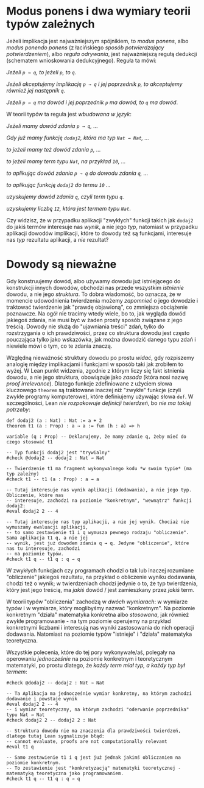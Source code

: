 # Modus ponens i dwa wymiary teorii typów zależnych

Jeżeli implikacja jest najważniejszym spójnikiem, to *modus ponens*, albo *modus ponendo ponens* (z
łacińskiego *sposób potwierdzający potwierdzeniem*), albo *reguła odrywania*, jest najważniejszą
regułą dedukcji (schematem wnioskowania dedukcyjnego). Reguła ta mówi:

*Jeżeli `p → q`, to jeżeli `p`, to `q`*.

*Jeżeli akceptujemy implikację `p → q` i jej poprzednik `p`, to akceptujemy również jej następnik
`q`*.

*Jeżeli `p → q` ma dowód i jej poprzednik `p` ma dowód, to `q` ma dowód*.

W teorii typów ta reguła jest *wbudowana w język*: 

*Jeżeli mamy dowód zdania `p → q`, ...*

*Gdy już mamy funkcję `dodaj2`, która ma typ `Nat → Nat`, ...*

*to jeżeli mamy też dowód zdania `p`, ...*

*to jeżeli mamy term typu `Nat`, na przykład `10`, ...*

*to aplikując dowód zdania `p → q` do dowodu zdania `q`, ...*

*to aplikując funkcję `dodaj2` do termu `10` ...*

*uzyskujemy dowód zdania `q`, czyli term typu `q`*.

*uzyskujemy liczbę `12`, która jest termem typu `Nat`*.

Czy widzisz, że w przypadku aplikacji "zwykłych" funkcji takich jak `dodaj2` do jakiś termów
interesuje nas *wynik*, a nie jego *typ*, natomiast w przypadku aplikacji dowodów implikacji, które
to dowody też są funkcjami, interesuje nas *typ* rezultatu aplikacji, a *nie* rezultat?

# Dowody są nieważne

Gdy konstruujemy dowód, albo używamy dowodu już istniejącego do konstrukcji innych dowodów, obchodzi
nas przede wszystkim *istnienie* dowodu, a nie jego *struktura*. To dobra wiadomość, bo oznacza, że
w momencie udowodnienia twierdzenia możemy *zapomnieć* o jego dowodzie i traktować twierdzenie jak
"prawdę objawioną", co zmniejsza obciążenie poznawcze. Na ogół nie tracimy wtedy wiele, bo to, jak
wygląda dowód jakiegoś zdania, nie musi być w żaden prosty sposób związane z jego treścią. Dowody
nie służą do "ujawniania treści" zdań, tylko do rozstrzygania o ich prawdziwości, przez co struktura
dowodu jest często pouczająca tylko jako wskazówka, jak można dowodzić danego typu zdań i niewiele
mówi o tym, co te zdania znaczą.

Względną nieważność struktury dowodu po prostu *widać*, gdy rozpiszemy analogię między implikacjami
i funkcjami w sposób taki jak zrobiłem to wyżej. W Lean punkt widzenia, zgodnie z którym liczy się
fakt istnienia dowodu, a nie jego struktura, obowiązuje jako *zasada* (która nosi nazwę *proof
irrelevance*). Dlatego funkcje zdefiniowane z użyciem słowa kluczowego `theorem` są traktowane
inaczej niż "zwykłe" funkcje (czyli zwykłe programy komputerowe), które definiujemy używając słowa
`def`. W szczególności, Lean *nie rozpakowuje definicji twierdzeń*, bo *nie ma takiej potrzeby*:

```lean
def dodaj2 (a : Nat) : Nat := a + 2
theorem t1 (a : Prop) : a → a := fun (h : a) => h

variable (q : Prop) -- Deklarujemy, że mamy zdanie q, żeby mieć do czego stosować t1

-- Typ funkcji dodaj2 jest "trywialny"
#check @dodaj2 -- dodaj2 : Nat → Nat

-- Twierdzenie t1 ma fragment wykonywalnego kodu *w swoim typie* (ma typ zależny)
#check t1 -- t1 (a : Prop) : a → a

-- Tutaj interesuje nas wynik aplikacji (dodawania), a nie jego typ. Obliczenie, które nas
-- interesuje, zachodzi na poziomie "konkretnym", "wewnątrz" funkcji dodaj2:
#eval dodaj2 2 -- 4

-- Tutaj interesuje nas typ aplikacji, a nie jej wynik. Chociaż nie wymuszamy ewaluacji aplikacji, 
-- to samo zestawienie t1 i q wymusza pewnego rodzaju "obliczenie". Sama aplikacja t1 q, a nie jej 
-- wynik, jest już dowodem zdania q → q. Jedyne "obliczenie", które nas tu interesuje, zachodzi 
-- na poziomie typów. 
#check t1 q -- t1 q : q → q
```

W zwykłych funkcjach czy programach chodzi o tak lub inaczej rozumiane "obliczenie" jakiegoś
rezultatu, na przykład o obliczenie wyniku dodawania, chodzi też o wynik; w twierdzeniach chodzi
jedynie o to, że typ twierdzenia, który jest jego treścią, ma *jakiś* dowód / jest zamieszkany przez
*jakiś* term.

W teorii typów "obliczenia" zachodzą w *dwóch wymiarach*: w wymiarze typów i w wymiarze, który
moglibyśmy nazwać "konkretnym". Na poziomie konkretnym "działa" matematyka konkretna albo
*stosowana*, jak również zwykłe programowanie - na tym poziomie operujemy na przykład konkretnymi
liczbami i interesują nas wyniki zastosowania do nich operacji dodawania. Natomiast na poziomie
typów "istnieje" i "działa" matematyka teoretyczna.

Wszystkie polecenia, które do tej pory wykonywałe/aś, polegały na operowaniu *jednocześnie* na
poziomie konkretnym i teoretycznym matematyki, po prostu dlatego, że *każdy term miał typ, a każdy
typ był termem*:

```lean
#check @dodaj2 -- dodaj2 : Nat → Nat

-- Ta Aplikacja ma jednocześnie wymiar konkretny, na którym zachodzi dodawanie i powstaje wynik
#eval dodaj2 2 -- 4
-- i wymiar teoretyczny, na którym zachodzi "oderwanie poprzednika" typu Nat → Nat
#check dodaj2 2 -- dodaj2 2 : Nat

-- Struktura dowodu nie ma znaczenia dla prawdziwości twierdzeń, dlatego tutaj Lean sygnalizuje błąd:
-- cannot evaluate, proofs are not computationally relevant
#eval t1 q

-- Samo zestawienie t1 i q jest już jednak jakimś obliczaniem na poziomie konkretnym.
-- To zestawienie jest "konkretyzacją" matematyki teoretycznej - matematyką teoretyczna jako programowaniem.
#check t1 q -- t1 q : q → q
```
